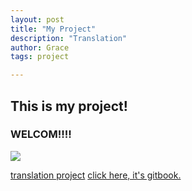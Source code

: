 ```yaml
---
layout: post
title: "My Project"
description: "Translation"
author: Grace
tags: project

---
```


## This is my project! 

### WELCOM!!!!

![](http://a1.qpic.cn/psc?/V12noI6g1hY4cE/MoK.EY8GiNN2Kt4U8x1aWAIyHUY8wSpkLgTacagtP7ZxHHFZOkw.PfmeU2NIdDsNZ*WUbF47eGIHbJIn5F*4Rg!!/c&ek=1&kp=1&pt=0&bo=hgGoAQAAAAARFw4!&tl=3&vuin=2667878530&tm=1577257200&sce=60-2-2&rf=viewer_4)


<a href="https://github.com/Grace-dxj/My-Project/blob/master/My%20Project.pdf">translation project</a>
<a href="https://medivh-zhuhongyu.github.io/group-1/">click here, it's gitbook.</a>



